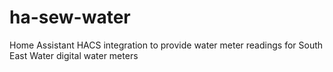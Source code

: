 # ha-sew-water
Home Assistant HACS integration to provide water meter readings for South East Water digital water meters
